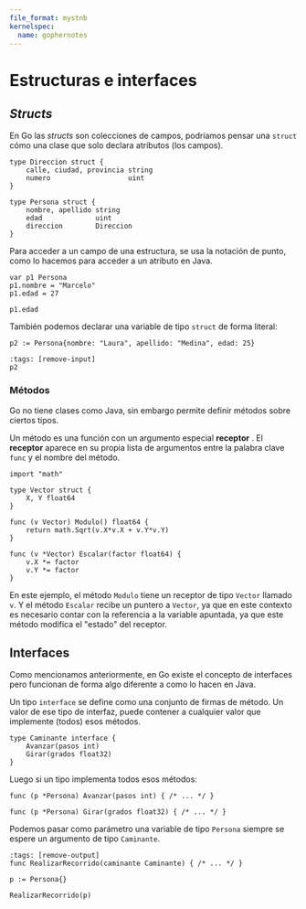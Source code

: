 ```yaml
---
file_format: mystnb
kernelspec:
  name: gophernotes
---
```


# Estructuras e interfaces

## _Structs_

En Go las _structs_ son colecciones de campos, podríamos pensar una `struct`
cómo una clase que solo declara atributos (los campos).

```{code-cell} go
type Direccion struct {
    calle, ciudad, provincia string
    numero                   uint
}

type Persona struct {
    nombre, apellido string
    edad             uint
    direccion        Direccion
}
```

Para acceder a un campo de una estructura, se usa la notación de punto, como lo
hacemos para acceder a un atributo en Java.

```{code-cell} go
var p1 Persona
p1.nombre = "Marcelo"
p1.edad = 27
```

```{code-cell} go
p1.edad
```

También podemos declarar una variable de tipo `struct` de forma literal:

```{code-cell} go
p2 := Persona{nombre: "Laura", apellido: "Medina", edad: 25}
```

```{code-cell} go
:tags: [remove-input]
p2
```

### Métodos

Go no tiene clases como Java, sin embargo permite definir métodos sobre ciertos
tipos.

Un método es una función con un argumento especial **receptor** . El
**receptor** aparece en su propia lista de argumentos entre la palabra clave
`func` y el nombre del método.

```{code-cell} go
import "math"

type Vector struct {
    X, Y float64
}

func (v Vector) Modulo() float64 {
    return math.Sqrt(v.X*v.X + v.Y*v.Y)
}

func (v *Vector) Escalar(factor float64) {
    v.X *= factor
    v.Y *= factor
}
```

En este ejemplo, el método `Modulo` tiene un receptor de tipo `Vector` llamado
`v`. Y el método `Escalar` recibe un puntero a `Vector`, ya que en este contexto
es necesario contar con la referencia a la variable apuntada, ya que este método
modifica el "estado" del receptor.

## Interfaces

Como mencionamos anteriormente, en Go existe el concepto de interfaces pero
funcionan de forma algo diferente a como lo hacen en Java.

Un tipo `interface` se define como una conjunto de firmas de método. Un valor de
ese tipo de interfaz, puede contener a cualquier valor que implemente (todos)
esos métodos.

```{code-cell} go
type Caminante interface {
    Avanzar(pasos int)
    Girar(grados float32)
}
```

Luego si un tipo implementa todos esos métodos:

```{code-cell} go
func (p *Persona) Avanzar(pasos int) { /* ... */ }

func (p *Persona) Girar(grados float32) { /* ... */ }
```

Podemos pasar como parámetro una variable de tipo `Persona` siempre se espere un
argumento de tipo `Caminante`.

```{code-cell} go
:tags: [remove-output]
func RealizarRecorrido(caminante Caminante) { /* ... */ }

p := Persona{}

RealizarRecorrido(p)
```

